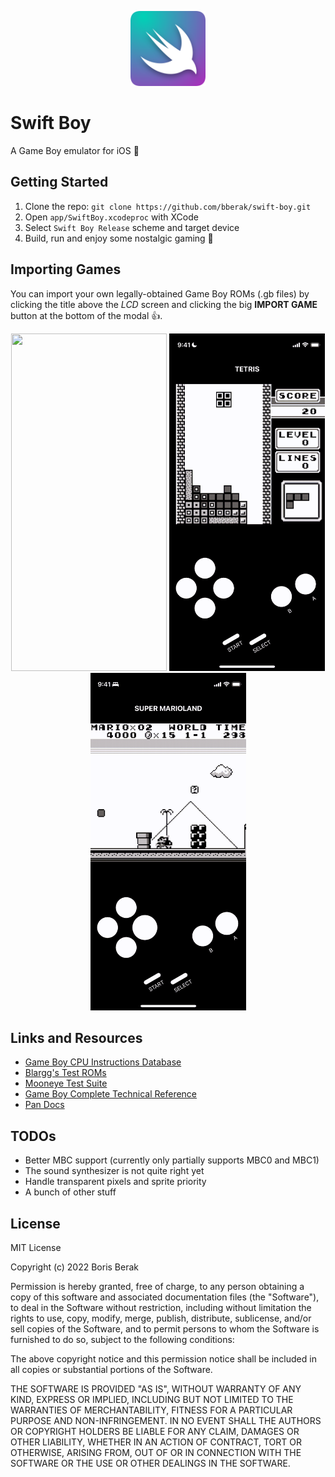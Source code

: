 <p align="center">
  <img src="https://raw.githubusercontent.com/bberak/swift-boy/master/assets/icon-rounded.png" alt="Swift Boy" height="120" />
</p>

# Swift Boy

A Game Boy emulator for iOS 📱

## Getting Started

1. Clone the repo: `git clone https://github.com/bberak/swift-boy.git`
2. Open `app/SwiftBoy.xcodeproc` with XCode
3. Select `Swift Boy Release` scheme and target device
4. Build, run and enjoy some nostalgic gaming 🎉

## Importing Games

You can import your own legally-obtained Game Boy ROMs (.gb files) by clicking the title above the *LCD* screen and clicking the big **IMPORT GAME** button at the bottom of the modal 👍.

<p align="center">
  <img src="https://raw.githubusercontent.com/bberak/swift-boy/master/assets/import-menu-portrait.gif" width="249" height="540" />
  <img src="https://raw.githubusercontent.com/bberak/swift-boy/master/assets/tetris-gameplay-portrait.gif" width="249" height="540" />
  <img src="https://raw.githubusercontent.com/bberak/swift-boy/master/assets/super-marioland-gameplay-portrait.gif" width="249"  height="540" />
</p>

## Links and Resources

- [Game Boy CPU Instructions Database](https://gist.github.com/bberak/ca001281bb8431d2706afd31401e802b)
- [Blargg's Test ROMs](https://github.com/retrio/gb-test-roms)
- [Mooneye Test Suite](https://github.com/Gekkio/mooneye-test-suite)
- [Game Boy Complete Technical Reference](https://github.com/Gekkio/gb-ctr)
- [Pan Docs](https://gbdev.io/pandocs/)

## TODOs

- Better MBC support (currently only partially supports MBC0 and MBC1)
- The sound synthesizer is not quite right yet
- Handle transparent pixels and sprite priority
- A bunch of other stuff

## License

MIT License

Copyright (c) 2022 Boris Berak

Permission is hereby granted, free of charge, to any person obtaining a copy
of this software and associated documentation files (the "Software"), to deal
in the Software without restriction, including without limitation the rights
to use, copy, modify, merge, publish, distribute, sublicense, and/or sell
copies of the Software, and to permit persons to whom the Software is
furnished to do so, subject to the following conditions:

The above copyright notice and this permission notice shall be included in all
copies or substantial portions of the Software.

THE SOFTWARE IS PROVIDED "AS IS", WITHOUT WARRANTY OF ANY KIND, EXPRESS OR
IMPLIED, INCLUDING BUT NOT LIMITED TO THE WARRANTIES OF MERCHANTABILITY,
FITNESS FOR A PARTICULAR PURPOSE AND NON-INFRINGEMENT. IN NO EVENT SHALL THE
AUTHORS OR COPYRIGHT HOLDERS BE LIABLE FOR ANY CLAIM, DAMAGES OR OTHER
LIABILITY, WHETHER IN AN ACTION OF CONTRACT, TORT OR OTHERWISE, ARISING FROM,
OUT OF OR IN CONNECTION WITH THE SOFTWARE OR THE USE OR OTHER DEALINGS IN THE
SOFTWARE.